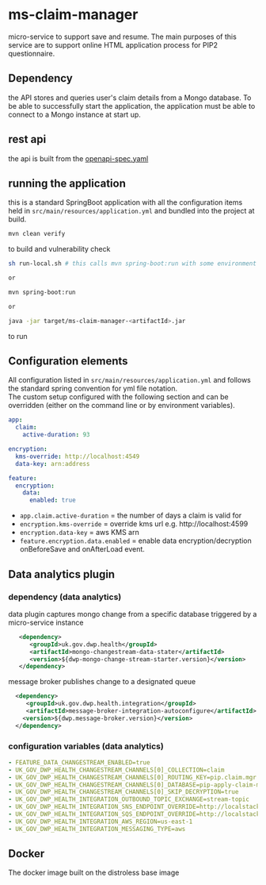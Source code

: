 # ms-claim-manager

micro-service to support save and resume. The main purposes of this service are to support online HTML application process for PIP2 questionnaire. 

## Dependency

the API stores and queries user's claim details from a Mongo database. To be able to successfully start the application, the application must be 
able to connect to a Mongo instance at start up. 

## rest api

the api is built from the [openapi-spec.yaml](api-spec/openapi-spec.yaml)

## running the application

this is a standard SpringBoot application with all the configuration items held in `src/main/resources/application.yml` and bundled 
into the project at build.

```bash
mvn clean verify
```
to build and vulnerability check
```bash
sh run-local.sh # this calls mvn spring-boot:run with some environment variables set

or

mvn spring-boot:run

or

java -jar target/ms-claim-manager-<artifactId>.jar
```
to run

## Configuration elements

All configuration listed in `src/main/resources/application.yml` and follows the standard spring convention for yml file notation.  
The custom setup configured with the following section and can be overridden (either on the command line or by environment variables).

```yaml
app:
  claim:
    active-duration: 93

encryption:
  kms-override: http://localhost:4549
  data-key: arn:address

feature:
  encryption:
    data:
      enabled: true
```
* `app.claim.active-duration` = the number of days a claim is valid for
* `encryption.kms-override` = override kms url e.g. http://localhost:4599
* `encryption.data-key` = aws KMS arn
* `feature.encryption.data.enabled` = enable data encryption/decryption onBeforeSave and onAfterLoad event. 

## Data analytics plugin

### dependency (data analytics)

data plugin captures mongo change from a specific database triggered by a micro-service instance

```xml
   <dependency>
      <groupId>uk.gov.dwp.health</groupId>
      <artifactId>mongo-changestream-data-stater</artifactId>
      <version>${dwp-mongo-change-stream-starter.version}</version>
   </dependency>
```
message broker publishes change to a designated queue

```xml 
  <dependency>
     <groupId>uk.gov.dwp.health.integration</groupId>
     <artifactId>message-broker-integration-autoconfigure</artifactId>
    <version>${dwp.message-broker.version}</version>
  </dependency>
```

### configuration variables (data analytics)

```yaml
- FEATURE_DATA_CHANGESTREAM_ENABLED=true
- UK_GOV_DWP_HEALTH_CHANGESTREAM_CHANNELS[0]_COLLECTION=claim
- UK_GOV_DWP_HEALTH_CHANGESTREAM_CHANNELS[0]_ROUTING_KEY=pip.claim.mgr.stream
- UK_GOV_DWP_HEALTH_CHANGESTREAM_CHANNELS[0]_DATABASE=pip-apply-claim-mgr
- UK_GOV_DWP_HEALTH_CHANGESTREAM_CHANNELS[0]_SKIP_DECRYPTION=true
- UK_GOV_DWP_HEALTH_INTEGRATION_OUTBOUND_TOPIC_EXCHANGE=stream-topic
- UK_GOV_DWP_HEALTH_INTEGRATION_SNS_ENDPOINT_OVERRIDE=http://localstack:4566
- UK_GOV_DWP_HEALTH_INTEGRATION_SQS_ENDPOINT_OVERRIDE=http://localstack:4566
- UK_GOV_DWP_HEALTH_INTEGRATION_AWS_REGION=us-east-1
- UK_GOV_DWP_HEALTH_INTEGRATION_MESSAGING_TYPE=aws
```

## Docker

The docker image built on the distroless base image
